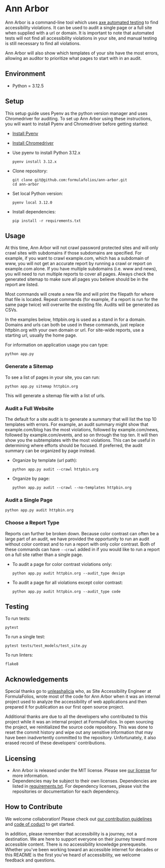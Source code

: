 # Ann Arbor

Ann Arbor is a command-line tool which uses [axe automated testing](https://www.deque.com/axe/) to find accessibility violations.  It can be used to audit a single page or a full site when supplied with a url or domain.  It is important to note that automated tests will not find all accessibility violations in your site, and manual testing is still necessary to find all violations.

Ann Arbor will also show which templates of your site have the most errors, allowing an auditor to prioritize what pages to start with in an audit.


## Environment
- Python = 3.12.5


## Setup
This setup guide uses Pyenv as the python version manager and uses Chromedriver for auditing.  To set up Ann Arbor using these instructions, you will want to install Pyenv and Chromedriver before getting started:

- [Install Pyenv](https://github.com/pyenv/pyenv#installation)
- [Install Chromedriver](https://chromedriver.chromium.org/getting-started)

- Use pyenv to install Python 3.12.x

      pyenv install 3.12.x

- Clone repository:

      git clone git@github.com:formulafolios/ann-arbor.git
      cd ann-arbor

- Set local Python version:

      pyenv local 3.12.0

- Install dependencies:

      pip install -r requirements.txt


## Usage

At this time, Ann Arbor will not crawl password protected sites and will only crawl sites with subdomains if those subdomains are specified.  For example, if you want to crawl example.com, which has a subdomain of www, you will not get an accurate report by running a crawl or report on example.com alone.  If you have multiple subdomains (i.e. www and news), you will need to run multiple reports to cover all pages.  Always check the generated sitemap to make sure all pages you believe should be in the report are listed.

Most commands will create a new file and will print the filepath for where that file is located.  Repeat commands (for example, if a report is run for the same page twice) will overwrite the existing file.  Audits will be generated as CSVs.

In the examples below, httpbin.org is used as a stand in for a domain.  Domains and urls can both be used in these commands, just replace httpbin.org with your own domain or url.  For site-wide reports, use a starting url, usually the home page.

For information on application usage you can type:

    python app.py


### Generate a Sitemap
To see a list of pages in your site, you can run:

    python app.py sitemap httpbin.org

This will generate a sitemap file with a list of urls.


### Audit a Full Website
The default for a site audit is to generate a summary that will list the top 10 templates with errors.  For example, an audit summary might show that example.com/blog has the most violations, followed by example.com/news, followed by example.com/events, and so on through the top ten.  It will then show you the subtemplates with the most violations.  This can be useful in determining where efforts should be focused.  If preferred, the audit summary can be organized by page instead.

- Organize by template (url path):

      python app.py audit --crawl httpbin.org

- Organize by page:

      python app.py audit --crawl --no-templates httpbin.org


### Audit a Single Page

    python app.py audit httpbin.org


### Choose a Report Type

Reports can further be broken down.  Because color contrast can often be a large part of an audit, we have provided the opportunity to run an audit without color contrast and to run a report with only color contrast.  Both of these commands can have `--crawl` added in if you would like to run a report on a full site rather than a single page.

- To audit a page for color contrast violations only:

      python app.py audit httpbin.org --audit_type design

- To audit a page for all violations except color contrast:

      python app.py audit httpbin.org --audit_type code


## Testing
To run tests:

    pytest

To run a single test:

    pytest tests/test_models/test_site.py

To run linters:

    flake8


## Acknowledgements
Special thanks go to [unleashalicia](https://github.com/unleashalicia) who, as Site Accessibility Engineer at FormulaFolios, wrote most of the code for Ann Arbor when it was an internal project used to analyze the accessibility of web applications and then prepared it for publication as our first open source project.

Additional thanks are due to all the developers who contributed to this project while it was an internal project at FormulaFolios. In open sourcing the project, we reinitialized the source code repository. This was done to reset the commit history and wipe out any sensitive information that may have been inadvertently committed to the repository. Unfortunately, it also erased record of these developers' contributions.


## Licensing
- Ann Arbor is released under the MIT license.  Please see [our license](LICENSE.txt) for more information.
- Dependencies may be subject to their own licenses.  Dependencies are listed in [requirements.txt](requirements.txt).  For dependency licenses, please visit the repositories or documentation for each dependency.


## How to Contribute
We welcome collaboration!  Please check out [our contribution guidelines](CONTRIBUTING.md) and [code of coduct](CODE_OF_CONDUCT.md) to get started.

In addition, please remember that accessibility is a journey, not a destination.  We are here to support everyone on their journey toward more accessible content.  There is no accessibility knowledge prerequesite.  Whether you've been working toward an accessible internet for decades or this README is the first you've heard of accessibility, we welcome feedback and questions.
